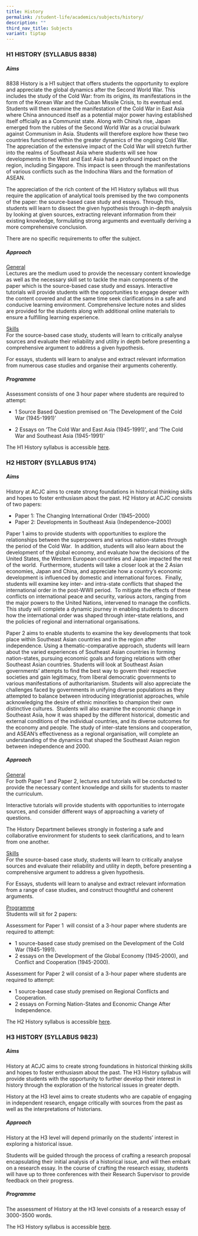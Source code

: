 ```yaml
---
title: History
permalink: /student-life/academics/subjects/history/
description: ""
third_nav_title: Subjects
variant: tiptap
---
```

### H1 HISTORY (SYLLABUS 8838)

##### Aims

8838 History is a H1 subject that offers students the opportunity to explore and appreciate the global dynamics after the Second World War. This includes the study of the Cold War: from its origins, its manifestations in the form of the Korean War and the Cuban Missile Crisis, to its eventual end. Students will then examine the manifestation of the Cold War in East Asia where China announced itself as a potential major power having established itself officially as a Communist state. Along with China’s rise, Japan emerged from the rubles of the Second World War as a crucial bulwark against Communism in Asia. Students will therefore explore how these two countries functioned within the greater dynamics of the ongoing Cold War. The appreciation of the extensive impact of the Cold War will stretch further into the realms of Southeast Asia where students will see how developments in the West and East Asia had a profound impact on the region, including Singapore. This impact is seen through the manifestations of various conflicts such as the Indochina Wars and the formation of ASEAN.&nbsp;

  

The appreciation of the rich content of the H1 History syllabus will thus require the application of analytical tools premised by the two components of the paper: the source-based case study and essays. Through this, students will learn to dissect the given hypothesis through in-depth analysis by looking at given sources, extracting relevant information from their existing knowledge, formulating strong arguments and eventually deriving a more comprehensive conclusion.&nbsp;&nbsp;

  

There are no specific requirements to offer the subject.

  

##### Approach

  

<u>General</u> <br>
Lectures are the medium used to provide the necessary content knowledge as well as the necessary skill set to tackle the main components of the paper which is the source-based case study and essays. Interactive tutorials will provide students with the opportunities to engage deeper with the content covered and at the same time seek clarifications in a safe and conducive learning environment. Comprehensive lecture notes and slides are provided for the students along with additional online materials to ensure a fulfilling learning experience.

  

<u>Skills</u> <br>
For the source-based case study, students will learn to critically analyse sources and evaluate their reliability and utility in depth before presenting a comprehensive argument to address a given hypothesis.&nbsp;

  

For essays, students will learn to analyse and extract relevant information from numerous case studies and organise their arguments coherently.

  

##### Programme

Assessment consists of one 3 hour paper where students are required to attempt:

  

*   1 Source Based Question premised on ‘The Development of the Cold War (1945-1991)’

*   2 Essays on ‘The Cold War and East Asia (1945-1991)', and ‘The Cold War and Southeast Asia (1945-1991)'&nbsp;&nbsp;

  

The H1 History syllabus is accessible&nbsp;[here](https://www.seab.gov.sg/docs/default-source/national-examinations/syllabus/alevel/2024syllabus/8838_y24_sy.pdf).

### H2 HISTORY (SYLLABUS 9174)

##### Aims

History at ACJC aims to create strong foundations in historical thinking skills and hopes to foster enthusiasm about the past. H2 History at ACJC consists of two papers:&nbsp;

* Paper 1: The Changing International Order (1945–2000)
* Paper 2: Developments in Southeast Asia (Independence–2000)

  

Paper 1 aims to provide students with opportunities to explore the relationships between the superpowers and various nation-states through the period of the Cold War.&nbsp; In addition, students will also learn about the development of the global economy, and evaluate how the decisions of the United States, the Western European countries and Japan impacted the rest of the world.&nbsp; Furthermore, students will take a closer look at the 2 Asian economies, Japan and China, and appreciate how a country’s economic development is influenced by domestic and international forces.&nbsp; Finally, students will examine key inter- and intra-state conflicts that shaped the international order in the post-WWII period.&nbsp; To mitigate the effects of these conflicts on international peace and security, various actors, ranging from the major powers to the United Nations, intervened to manage the conflicts.&nbsp; This study will complete a dynamic journey in enabling students to discern how the international order was shaped through inter-state relations, and the policies of regional and international organisations.&nbsp;&nbsp;

  

Paper 2 aims to enable students to examine the key developments that took place within Southeast Asian countries and in the region after independence. Using a thematic-comparative approach, students will learn about the varied experiences of Southeast Asian countries in forming nation-states, pursuing economic goals and forging relations with other Southeast Asian countries. Students will look at Southeast Asian governments’ attempts to find the best way to govern their respective societies and gain legitimacy, from liberal democratic governments to various manifestations of authoritarianism. Students will also appreciate the challenges faced by governments in unifying diverse populations as they attempted to balance between introducing integrationist approaches, while acknowledging the desire of ethnic minorities to champion their own distinctive cultures.&nbsp; Students will also examine the economic change in Southeast Asia, how it was shaped by the different historical, domestic and external conditions of the individual countries, and its diverse outcomes for the economy and people. The study of inter-state tensions and cooperation, and ASEAN’s effectiveness as a regional organisation, will complete an understanding of the dynamics that shaped the Southeast Asian region between independence and 2000.

  

##### Approach

<u>General</u><br>
For both Paper 1 and Paper 2, lectures and tutorials will be conducted to provide the necessary content knowledge and skills for students to master the curriculum.&nbsp;&nbsp;

  

Interactive tutorials will provide students with opportunities to interrogate sources, and consider different ways of approaching a variety of questions.&nbsp;&nbsp;

  

The History Department believes strongly in fostering a safe and collaborative environment for students to seek clarifications, and to learn from one another.&nbsp;&nbsp;

  

<u>Skills</u><br>
For the source-based case study, students will learn to critically analyse sources and evaluate their reliability and utility in depth, before presenting a comprehensive argument to address a given hypothesis.&nbsp;

  

For Essays, students will learn to analyse and extract relevant information from a range of case studies, and construct thoughtful and coherent arguments.

  

<u>Programme</u><br>
Students will sit for 2 papers:

  

Assessment for Paper 1&nbsp; will consist of a 3-hour paper where students are required to attempt:

* 1 source-based case study premised on the Development of the Cold War (1945-1991).
* 2 essays on the Development of the Global Economy (1945-2000), and Conflict and Cooperation (1945-2000).

  

Assessment for Paper 2 will consist of a 3-hour paper where students are required to attempt:

* 1 source-based case study premised on Regional Conflicts and Cooperation.
* 2 essays on Forming Nation-States and Economic Change After Independence.&nbsp;

The H2 History syllabus is accessible&nbsp;[here](https://www.seab.gov.sg/docs/default-source/national-examinations/syllabus/alevel/2024syllabus/9174_y24_sy.pdf).  

### H3 HISTORY (SYLLABUS 9823)

##### Aims

  

History at ACJC aims to create strong foundations in historical thinking skills and hopes to foster enthusiasm about the past. The H3 History syllabus will provide students with the opportunity to further develop their interest in history through the exploration of the historical issues in greater depth.&nbsp;

  

History at the H3 level aims to create students who are capable of engaging in independent research, engage critically with sources from the past as well as the interpretations of historians.&nbsp;

  

##### Approach

  

History at the H3 level will depend primarily on the students’ interest in exploring a historical issue.

  

Students will be guided through the process of crafting a research proposal encapsulating their initial analysis of a historical issue, and will then embark on a research essay. In the course of crafting the research essay, students will have up to three conferences with their Research Supervisor to provide feedback on their progress.

  

##### Programme

  

The assessment of History at the H3 level consists of a research essay of 3000-3500 words.

  

The H3 History syllabus is accessible&nbsp;[here](https://www.seab.gov.sg/docs/default-source/national-examinations/syllabus/alevel/2024syllabus/9823_y24_sy.pdf).